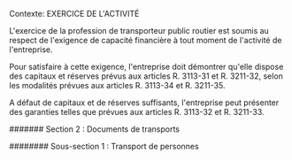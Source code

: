 Contexte: EXERCICE DE L'ACTIVITÉ

L'exercice de la profession de transporteur public routier est soumis au respect de l'exigence de capacité financière à tout moment de l'activité de l'entreprise.

Pour satisfaire à cette exigence, l'entreprise doit démontrer qu'elle dispose des capitaux et réserves prévus aux articles R. 3113-31 et R. 3211-32, selon les modalités prévues aux articles R. 3113-34 et R. 3211-35.

A défaut de capitaux et de réserves suffisants, l'entreprise peut présenter des garanties telles que prévues aux articles R. 3113-32 et R. 3211-33.

####### Section 2 : Documents de transports

######## Sous-section 1 : Transport de personnes